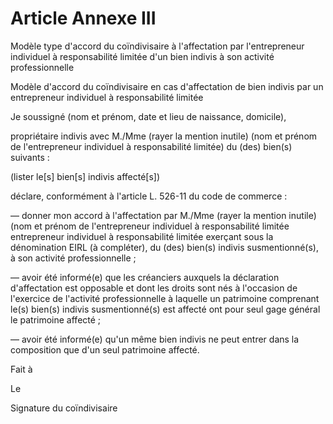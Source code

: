 # Article Annexe III

Modèle type d'accord du coïndivisaire à l'affectation par l'entrepreneur individuel à responsabilité limitée d'un bien indivis à son activité professionnelle

Modèle d'accord du coïndivisaire en cas d'affectation de bien indivis par un entrepreneur individuel à responsabilité limitée

Je soussigné (nom et prénom, date et lieu de naissance, domicile),

propriétaire indivis avec M./Mme (rayer la mention inutile) (nom et prénom de l'entrepreneur individuel à responsabilité limitée) du (des) bien(s) suivants :

(lister le\[s\] bien\[s\] indivis affecté\[s\])

déclare, conformément à l'article L. 526-11 du code de commerce :

― donner mon accord à l'affectation par M./Mme (rayer la mention inutile) (nom et prénom de l'entrepreneur individuel à responsabilité limitée entrepreneur individuel à responsabilité limitée exerçant sous la dénomination EIRL (à compléter), du (des) bien(s) indivis susmentionné(s), à son activité professionnelle ;

― avoir été informé(e) que les créanciers auxquels la déclaration d'affectation est opposable et dont les droits sont nés à l'occasion de l'exercice de l'activité professionnelle à laquelle un patrimoine comprenant le(s) bien(s) indivis susmentionné(s) est affecté ont pour seul gage général le patrimoine affecté ;

― avoir été informé(e) qu'un même bien indivis ne peut entrer dans la composition que d'un seul patrimoine affecté.

Fait à

Le

Signature du coïndivisaire
